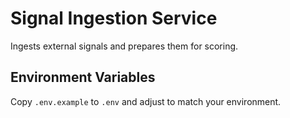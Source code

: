 # Signal Ingestion Service

Ingests external signals and prepares them for scoring.

## Environment Variables

Copy `.env.example` to `.env` and adjust to match your environment.
